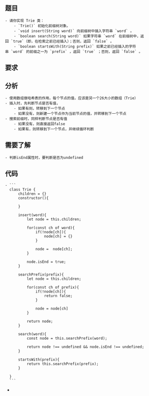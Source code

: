 ## 题目
	- 请你实现 Trie 类：
		- `Trie()` 初始化前缀树对象。
		- `void insert(String word)` 向前缀树中插入字符串 `word` 。
		- `boolean search(String word)` 如果字符串 `word` 在前缀树中，返回 `true`（即，在检索之前已经插入）；否则，返回 `false` 。
		- `boolean startsWith(String prefix)` 如果之前已经插入的字符串 `word` 的前缀之一为 `prefix` ，返回 `true` ；否则，返回 `false` 。
## 要求
## 分析
	- 使用数组做哈希表的作用，每个节点的值，应该是另一个26大小的数组（Trie）
	- 插入时，先判断节点是否有值，
		- 如果有则，转移到下一个节点
		- 如果没有，则新建一个节点作为当前节点的值，并转移到下一个节点
	- 搜索前缀时，同样判断节点是否有值
		- 如果没有，则直接返回false
		- 如果有，则转移到下一个节点，并继续循环判断
## 需要了解
	- 判断isEnd属性时，要判断是否为undefined
## 代码
	- ```
	  class Trie {
	      children = {}
	      constructor(){
	  
	      }
	  
	      insert(word){
	          let node = this.children;
	  
	          for(const ch of word){
	              if(!node[ch]){
	                  node[ch] = {}
	              }
	  
	              node =  node[ch];
	          }
	  
	          node.isEnd = true;
	      }
	  
	      searchPrefix(prefix){
	          let node = this.children;
	  
	          for(const ch of prefix){
	              if(!node[ch]){
	                  return false;
	              }
	  
	              node = node[ch]
	          }
	  
	          return node;
	      }
	  
	      search(word){
	          const node = this.searchPrefix(word);
	  
	          return node !== undefined && node.isEnd !== undefined;
	      }
	  
	      startsWith(prefix){
	          return this.searchPrefix(prefix);
	      }
	  
	  }
	  ```
-